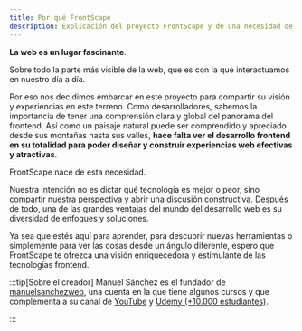 ```yaml
---
title: Por qué FrontScape
description: Explicación del proyecto FrontScape y de una necesidad de visión holística del panorama frontend.
---
```


**La web es un lugar fascinante**. 

Sobre todo la parte más visible de la web, que es con la que interactuamos en nuestro día a día. 

Por eso nos decidimos embarcar en este proyecto para compartir su visión y experiencias en este terreno. Como desarrolladores, sabemos la importancia de tener una comprensión clara y global del panorama del frontend. Así como un paisaje natural puede ser comprendido y apreciado desde sus montañas hasta sus valles, **hace falta ver el desarrollo frontend en su totalidad para poder diseñar y construir experiencias web efectivas y atractivas**.

FrontScape nace de esta necesidad. 

Nuestra intención no es dictar qué tecnología es mejor o peor, sino compartir nuestra perspectiva y abrir una discusión constructiva. Después de todo, una de las grandes ventajas del mundo del desarrollo web es su diversidad de enfoques y soluciones.

Ya sea que estés aquí para aprender, para descubrir nuevas herramientas o simplemente para ver las cosas desde un ángulo diferente, espero que FrontScape te ofrezca una visión enriquecedora y estimulante de las tecnologías frontend.

:::tip[Sobre el creador]
Manuel Sánchez es el fundador de [manuelsanchezweb](https://www.manuelsanchezweb.com/), una cuenta en la que tiene algunos cursos y que complementa a su canal de [YouTube](https://www.youtube.com/channel/UCX3IE_OjG20p_AwbX06YAEg) y [Udemy (+10.000 estudiantes)](https://www.udemy.com/user/manuel-sanchez-324/).

:::
